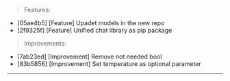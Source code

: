 > Features:
- [05ae4b5] [Feature] Upadet models in the new repo
- [2f9325f] [Feature] Unified chat library as pip package

> Improvements:
- [7ab23ed] [Improvement] Remove not needed bool
- [83b5856] [Improvement] Set temperature as optional parameter


---
